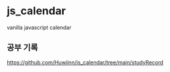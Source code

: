 # js_calendar
vanilla javascript calendar

## 공부 기록
https://github.com/Huwiinn/js_calendar/tree/main/studyRecord
